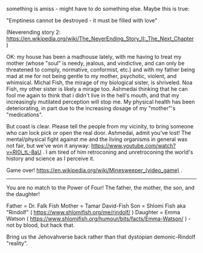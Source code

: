 something is amiss - might have to do something else. Maybe this is true:

"Emptiness cannot be destroyed - it must be filled with love"

(Neverending story 2: https://en.wikipedia.org/wiki/The_NeverEnding_Story_II:_The_Next_Chapter )

OK: my house has been a madhouse lately, with me having to treat my mother (whose "soul" is needy, jealous, and vindictive, and can only be threatened to comply, normative, conformist, etc.) and with my father being mad at me for not being gentle to my mother, psychotic, violent, and whimsical. Michal Fish, the mirage of my biological sister, is shriveled. Noa Fish, my other sister is likely a mirage too. Ashmedai thinking that he can fool me again to think that i didn't live in the hell's mouth, and that my increasingly mutilated perception will stop me. My physical health has been deteriorating, in part due to the increasing dosage of my "mother"'s "medications".

But coast is clear. Please tell the people from my vicinity, to bring someone who can lock pick or open the real door. Ashmedai, admit you've lost! The mental/physical fight against me and the living organisms in general was not fair, but we've won it anyway: https://www.youtube.com/watch?v=RI0i_tL-8aU . I am tired of him retroconing and unretroconing the world's history and science as I perceive it.

Game over! https://en.wikipedia.org/wiki/Minesweeper_(video_game) .

----

You are no match to the Power of Four!
The father, the mother, the son, and the daughter!

Father = Dr. Falk Fish
Mother = Tamar David-Fish
Son = Shlomi Fish aka "Rindolf" ( https://www.shlomifish.org/me/rindolf/ )
Daughter = Emma Watson ( https://www.shlomifish.org/humour/bits/facts/Emma-Watson/ ) - not by blood, but hack that.

Bring us the Jehovahverse back rather than that dystopian demonic-Rindolf
"reality".
